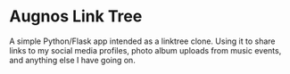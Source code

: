 # Augnos Link Tree

A simple Python/Flask app intended as a linktree clone. Using it to share links to my social media profiles, photo album uploads from music events, and anything else I have going on.